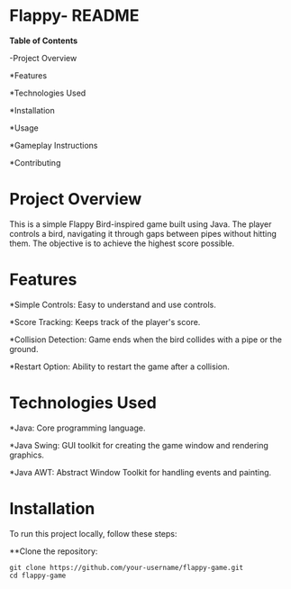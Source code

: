 # Flappy- README
**Table of Contents**

-Project Overview


*Features


*Technologies Used


*Installation


*Usage


*Gameplay Instructions


*Contributing


# Project Overview

This is a simple Flappy Bird-inspired game built using Java. The player controls a bird, navigating it through gaps between pipes without hitting them. The objective is to achieve the highest score possible.

# Features

*Simple Controls: Easy to understand and use controls.


*Score Tracking: Keeps track of the player's score.


*Collision Detection: Game ends when the bird collides with a pipe or the ground.


*Restart Option: Ability to restart the game after a collision.


# Technologies Used

*Java: Core programming language.


*Java Swing: GUI toolkit for creating the game window and rendering graphics.


*Java AWT: Abstract Window Toolkit for handling events and painting.


# Installation
To run this project locally, follow these steps:

**Clone the repository:

```
git clone https://github.com/your-username/flappy-game.git
cd flappy-game

```




